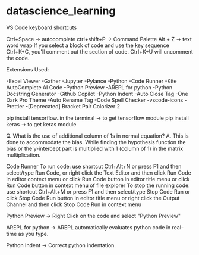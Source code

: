 # datascience_learning

VS Code keyboard shortcuts

Ctrl+Space -> autocomplete 
ctrl+shift+P -> Command Palette
Alt + Z ->  text word wrap
If you select a block of code and use the key sequence Ctrl+K+C, you'll comment out the section of code. Ctrl+K+U will uncomment the code.

Extensions Used:

-Excel Viewer 
-Gather
-Jupyter
-Pylance
-Python
-Code Runner
-Kite AutoComplete AI Code
-Python Preview
-AREPL for python
-Python Docstring Generator
-Github Copilot
-Python Indent 
-Auto Close Tag
-One Dark Pro Theme
-Auto Rename Tag
-Code Spell Checker
-vscode-icons
-Prettier
-[Deprecated] Bracket Pair Colorizer 2


pip install tensorflow..in the terminal -> to get tensorflow module
pip install keras -> to get keras module

Q. What is the use of additional column of 1s in normal equation?
A. This is done to accommodate the bias. While finding the hypothesis function the bias or the      y-intercept part is multiplied with 1 (column of 1) in the matrix multiplication.

Code Runner
    To run code:
        use shortcut Ctrl+Alt+N
        or press F1 and then select/type Run Code,
        or right click the Text Editor and then click Run Code in editor context menu
        or click Run Code button in editor title menu
        or click Run Code button in context menu of file explorer
    To stop the running code:
        use shortcut Ctrl+Alt+M
        or press F1 and then select/type Stop Code Run
        or click Stop Code Run button in editor title menu
        or right click the Output Channel and then click Stop Code Run in context menu

Python Preview
 -> Right Click on the code and select "Python Preview"

AREPL for python
 -> AREPL automatically evaluates python code in real-time as you type.

Python Indent
 -> Correct python indentation.